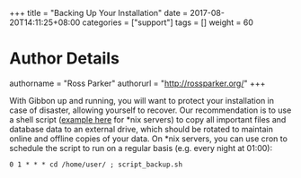 +++
title = "Backing Up Your Installation"
date = 2017-08-20T14:11:25+08:00
categories = ["support"]
tags = []
weight = 60
# Author Details
authorname = "Ross Parker"
authorurl = "http://rossparker.org/"
+++

With Gibbon up and running, you will want to protect your installation in case of disaster, allowing yourself to recover. Our recommendation is to use a shell script ([example here](https://gibbonedu.org/wp-content/uploads/2015/04/script_backup1.sh) for *nix servers) to copy all important files and database data to an external drive, which should be rotated to maintain online and offline copies of your data. On *nix servers, you can use cron to schedule the script to run on a regular basis (e.g. every night at 01:00):

    0 1 * * * cd /home/user/ ; script_backup.sh
